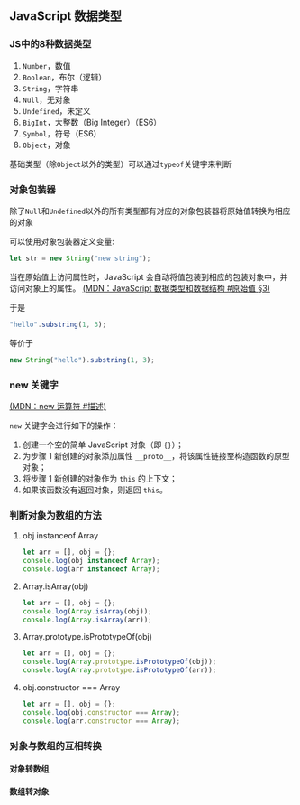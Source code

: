 ## JavaScript 数据类型

### JS中的8种数据类型

1. `Number`，数值
2. `Boolean`，布尔（逻辑）
3. `String`，字符串
4. `Null`，无对象
5. `Undefined`，未定义
6. `BigInt`，大整数（Big Integer）（ES6）
7. `Symbol`，符号（ES6）
8. `Object`，对象

基础类型（除`Object`以外的类型）可以通过`typeof`关键字来判断

### 对象包装器

除了`Null`和`Undefined`以外的所有类型都有对应的对象包装器将原始值转换为相应的对象

可以使用对象包装器定义变量:

```javascript
let str = new String("new string");
```

当在原始值上访问属性时，JavaScript 会自动将值包装到相应的包装对象中，并访问对象上的属性。
[(MDN：JavaScript 数据类型和数据结构 #原始值 §3)](https://developer.mozilla.org/zh-CN/docs/Web/JavaScript/Data_structures#%E5%8E%9F%E5%A7%8B%E5%80%BC)

于是

```javascript
"hello".substring(1, 3);
```

等价于

```javascript
new String("hello").substring(1, 3);
```

### new 关键字

[(MDN：new 运算符 #描述)](https://developer.mozilla.org/zh-CN/docs/Web/JavaScript/Reference/Operators/new#%E6%8F%8F%E8%BF%B0)

`new` 关键字会进行如下的操作：

1. 创建一个空的简单 JavaScript 对象（即 `{}`）；
2. 为步骤 1 新创建的对象添加属性 `__proto__`，将该属性链接至构造函数的原型对象；
3. 将步骤 1 新创建的对象作为 `this` 的上下文；
4. 如果该函数没有返回对象，则返回 `this`。

### 判断对象为数组的方法

1. obj instanceof Array

   ```javascript
   let arr = [], obj = {};
   console.log(obj instanceof Array);
   console.log(arr instanceof Array);
   ```
   
2. Array.isArray(obj)
   
   ```javascript
   let arr = [], obj = {};
   console.log(Array.isArray(obj));
   console.log(Array.isArray(arr));
   ```
   
3. Array.prototype.isPrototypeOf(obj)

   ```javascript
   let arr = [], obj = {};
   console.log(Array.prototype.isPrototypeOf(obj));
   console.log(Array.prototype.isPrototypeOf(arr));
   ```

4. obj.constructor === Array
   
   ```javascript
   let arr = [], obj = {};
   console.log(obj.constructor === Array);
   console.log(arr.constructor === Array);
   ```

### 对象与数组的互相转换

#### 对象转数组



#### 数组转对象
